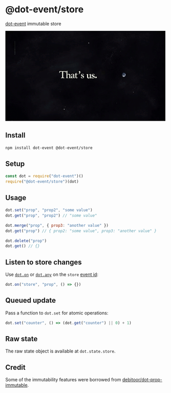 # @dot-event/store

[dot-event](https://github.com/dot-event/dot-event2#readme) immutable store

![that's us](thatsus.png)

## Install

```bash
npm install dot-event @dot-event/store
```

## Setup

```js
const dot = require("dot-event")()
require("@dot-event/store")(dot)
```

## Usage

```js
dot.set("prop", "prop2", "some value")
dot.get("prop", "prop2") // "some value"
```

```js
dot.merge("prop", { prop3: "another value" })
dot.get("prop") // { prop2: "some value", prop3: "another value" }
```

```js
dot.delete("prop")
dot.get() // {}
```

## Listen to store changes

Use [`dot.on`](https://github.com/dot-event/dot-event2#basics) or [`dot.any`](https://github.com/dot-event/dot-event2#any) on the `store` [event id](https://github.com/dot-event/dot-event2#event-id):

```js
dot.on("store", "prop", () => {})
```

## Queued update

Pass a function to `dot.set` for atomic operations:

```js
dot.set("counter", () => (dot.get("counter") || 0) + 1)
```

## Raw state

The raw state object is available at `dot.state.store`.

## Credit

Some of the immutability features were borrowed from [debitoor/dot-prop-immutable](https://github.com/debitoor/dot-prop-immutable).
